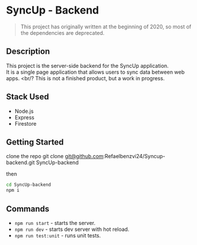 # SyncUp - Backend

> This project has originally written at the beginning of 2020, so most of the dependencies are deprecated.

## Description

This project is the server-side backend for the SyncUp application. <br/>
It is a single page application that allows users to sync data between web apps. <br/?
This is not a finished product, but a work in progress.

## Stack Used

- Node.js
- Express
- Firestore

## Getting Started

clone the repo git clone git@github.com:Refaelbenzvi24/Syncup-backend.git SyncUp-backend

then

```bash
cd SyncUp-backend
npm i
```

## Commands

- `npm run start` - starts the server.
- `npm run dev` - starts dev server with hot reload.
- `npm run test:unit` - runs unit tests.
